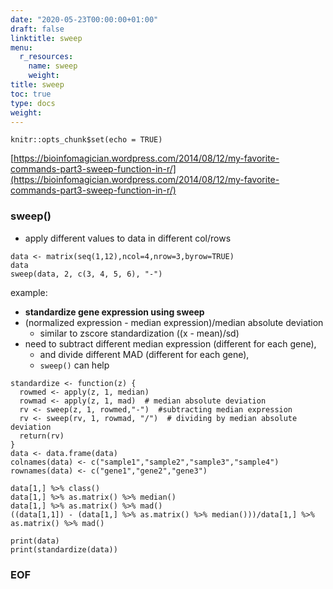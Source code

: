 ```yaml
---
date: "2020-05-23T00:00:00+01:00"
draft: false
linktitle: sweep
menu:
  r_resources:
    name: sweep
    weight: 
title: sweep
toc: true
type: docs
weight: 
---
```


<!--
1. replace r_resources with dir in /content/subdir/ e.g. r_resources
2. replace 2020-05-23 with YYYY-MM-DD e.g. 2020-05-20
3. replace sweep with page name e.g. dplyr
4. replace  with weight e.g. 20
-->

```{r setup, include=FALSE}
knitr::opts_chunk$set(echo = TRUE)
```

[https://bioinfomagician.wordpress.com/2014/08/12/my-favorite-commands-part3-sweep-function-in-r/](https://bioinfomagician.wordpress.com/2014/08/12/my-favorite-commands-part3-sweep-function-in-r/)

### sweep()
- apply different values to data in different col/rows
```{r}
data <- matrix(seq(1,12),ncol=4,nrow=3,byrow=TRUE)
data
sweep(data, 2, c(3, 4, 5, 6), "-")
```

example:
- **standardize gene expression using sweep**
- (normalized expression - median expression)/median absolute deviation
    - similar to zscore standardization ((x - mean)/sd)
- need to subtract different median expression (different for each gene),
    - and divide different MAD (different for each gene),
    - `sweep()` can help
```{r}
standardize <- function(z) {
  rowmed <- apply(z, 1, median)
  rowmad <- apply(z, 1, mad)  # median absolute deviation
  rv <- sweep(z, 1, rowmed,"-")  #subtracting median expression
  rv <- sweep(rv, 1, rowmad, "/")  # dividing by median absolute deviation
  return(rv)
}
data <- data.frame(data)
colnames(data) <- c("sample1","sample2","sample3","sample4")
rownames(data) <- c("gene1","gene2","gene3")

data[1,] %>% class()
data[1,] %>% as.matrix() %>% median()
data[1,] %>% as.matrix() %>% mad()
((data[1,1]) - (data[1,] %>% as.matrix() %>% median()))/data[1,] %>% as.matrix() %>% mad()

print(data)
print(standardize(data))
```

### EOF